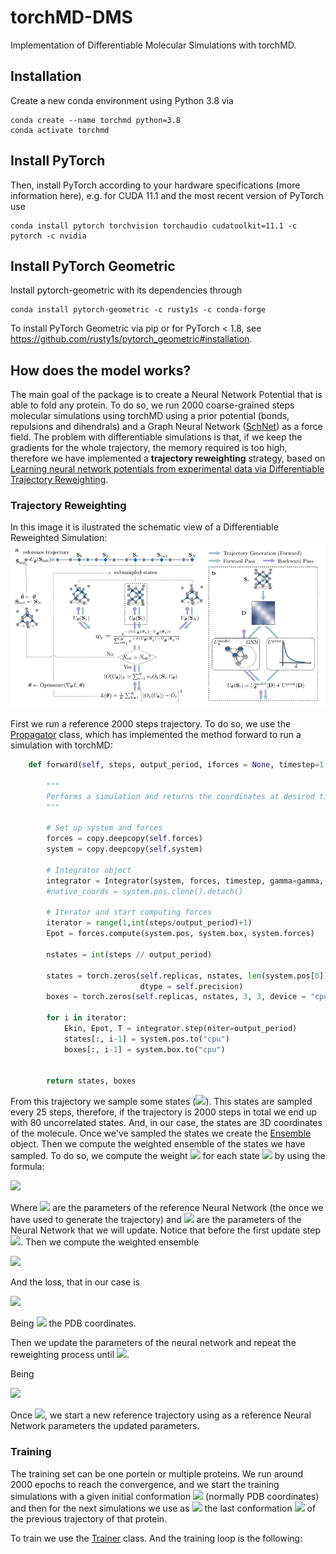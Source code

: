 # torchMD-DMS
Implementation of Differentiable Molecular Simulations with torchMD. 

## Installation
Create a new conda environment using Python 3.8 via

```
conda create --name torchmd python=3.8
conda activate torchmd 
```

## Install PyTorch
Then, install PyTorch according to your hardware specifications (more information here), e.g. for CUDA 11.1 and the most recent version of PyTorch use
```
conda install pytorch torchvision torchaudio cudatoolkit=11.1 -c pytorch -c nvidia
```

## Install PyTorch Geometric
Install pytorch-geometric with its dependencies through

```
conda install pytorch-geometric -c rusty1s -c conda-forge
```

To install PyTorch Geometric via pip or for PyTorch < 1.8, see https://github.com/rusty1s/pytorch_geometric#installation.


## How does the model works?

The main goal of the package is to create a Neural Network Potential that is able to fold any protein. To do so, we run 2000 coarse-grained steps molecular simulations using torchMD using a prior potential (bonds, repulsions and dihendrals) and a Graph Neural Network ([SchNet](https://github.com/compsciencelab/schnetpack)) as a force field. The problem with differentiable simulations is that, if we keep the gradients for the whole trajectory, the memory required is too high, therefore we have implemented a **trajectory reweighting** strategy, based on [Learning neural network potentials from experimental data via Differentiable Trajectory Reweighting](https://arxiv.org/pdf/2106.01138.pdf).

### Trajectory Reweighting

In this image it is ilustrated the schematic view of a Differentiable Reweighted Simulation:
![](imgs/reweighting.png)

First we run a reference 2000 steps trajectory. To do so, we use the [Propagator](https://github.com/compsciencelab/torchmd-exp/blob/multi_systems/torchmdexp/propagator.py) class, which has implemented the method forward to run a simulation with torchMD:

```python
    def forward(self, steps, output_period, iforces = None, timestep=1, gamma=None):
    
        """
        Performs a simulation and returns the coordinates at desired times t.
        """
        
        # Set up system and forces
        forces = copy.deepcopy(self.forces)
        system = copy.deepcopy(self.system)
        
        # Integrator object
        integrator = Integrator(system, forces, timestep, gamma=gamma, device=self.device, T=self.T)
        #native_coords = system.pos.clone().detach()

        # Iterator and start computing forces
        iterator = range(1,int(steps/output_period)+1)
        Epot = forces.compute(system.pos, system.box, system.forces)
        
        nstates = int(steps // output_period)
        
        states = torch.zeros(self.replicas, nstates, len(system.pos[0]), 3, device = "cpu",
                             dtype = self.precision)
        boxes = torch.zeros(self.replicas, nstates, 3, 3, device = "cpu", dtype = self.precision)
                
        for i in iterator:
            Ekin, Epot, T = integrator.step(niter=output_period)
            states[:, i-1] = system.pos.to("cpu")
            boxes[:, i-1] = system.box.to("cpu")
        
        
        return states, boxes

```
From this trajectory we sample some states (<img src="https://render.githubusercontent.com/render/math?math=S = S_1 ... S_N">). This states are sampled every 25 steps, therefore, if the trajectory is 2000 steps in total we end up with 80 uncorrelated states. And, in our case, the states are 3D coordinates of the molecule. 
Once we've sampled the states we create the [Ensemble](https://github.com/compsciencelab/torchmd-exp/blob/multi_systems/torchmdexp/nn/ensemble.py) object. Then we compute the weighted ensemble of the states we have sampled. To do so, we compute the weight <img src="https://render.githubusercontent.com/render/math?math=S = w_i"> for each state <img src="https://render.githubusercontent.com/render/math?math=S_i"> by using the formula:

<img src="https://render.githubusercontent.com/render/math?math=w_i = \frac{e^{\beta(U_{\theta}(S_i) - U_{\hat{\theta}}(S_i))}}{\sum_{i=j}^N e^{-\beta(U_{\theta}(S_j) - U_{\hat{\theta}}(S_j)}}">

Where <img src="https://render.githubusercontent.com/render/math?math=\hat{\theta}"> are the parameters of the reference Neural Network (the once we have used to generate the trajectory) and <img src="https://render.githubusercontent.com/render/math?math=\theta"> are the parameters of the Neural Network that we will update. Notice that before the first update step <img src="https://render.githubusercontent.com/render/math?math=\theta = \hat{\theta}">. Then we compute the weighted ensemble 

<img src="https://render.githubusercontent.com/render/math?math=\theta = \langle O_k(U_{\theta}) \rangle ">

And the loss, that in our case is 

<img src="https://render.githubusercontent.com/render/math?math=L(\theta) = ln ( RMSD(\hat{O}_k, \langle O_k(U_{\theta}) \rangle) + 1.0) ">

Being <img src="https://render.githubusercontent.com/render/math?math=\hat{O}_k "> the PDB coordinates.

Then we update the parameters of the neural network and repeat the reweighting process until 
<img src="https://render.githubusercontent.com/render/math?math=N_{eff} < 0.9">.

Being 

<img src="https://render.githubusercontent.com/render/math?math=N_{eff} \approx e^{\sum_{i=1}^N = w_iln(w_i)} ">

Once <img src="https://render.githubusercontent.com/render/math?math=N_{eff} < 0.9">, we start a new reference trajectory using as a reference Neural Network parameters the updated parameters. 

### Training

The training set can be one portein or multiple proteins. We run around 2000 epochs to reach the convergence, and we start the training simulations with a given initial conformation <img src="https://render.githubusercontent.com/render/math?math=S_{init}"> (normally PDB coordinates) and then for the next simulations we use as <img src="https://render.githubusercontent.com/render/math?math=S_{init}"> the last conformation <img src="https://render.githubusercontent.com/render/math?math=S_{N}"> of the previous trajectory of that protein. 

To train we use the [Trainer](https://github.com/compsciencelab/torchmd-exp/blob/multi_systems/torchmdexp/nn/trainer.py) class. And the training loop is the following:








